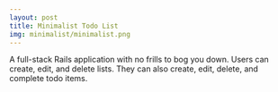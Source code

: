 ```yaml
---
layout: post
title: Minimalist Todo List
img: minimalist/minimalist.png
---
```

A full-stack Rails application with no frills to bog you down. Users can create, edit, and delete lists. They can also create, edit, delete, and complete todo items.

